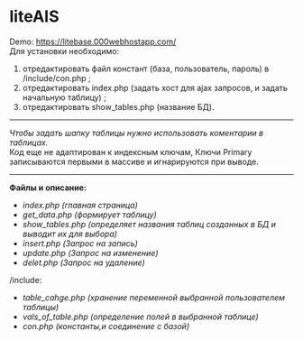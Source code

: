 # liteAIS
Demo: https://litebase.000webhostapp.com/ <br>
Для установки необходимо: <br> 
1) отредактировать файл констант (база, пользователь, пароль) в /include/con.php ; <br>
2) отредактировать index.php (задать хост для ajax запросов, и задать начальную таблицу) ;<br>
3) отредактировать show_tables.php (название БД).
<hr>
<i>Чтобы задать шапку таблицы нужно использовать коментарии в таблицах.</i><br>
Код еще не адаптирован к индексным ключам, Ключи Primary записываются первыми в масcиве и игнарируются при выводе.<br>
<hr>
<b>Файлы и описание: </b>
<i><ul>  
<li>index.php (главная страница)</li>
<li>get_data.php (формирует таблицу) </li>
<li>show_tables.php (определяет названия таблиц созданных в БД и выводит их для выбора)</li>
<li>insert.php (Запрос на запись)</li>
<li>update.php (Запрос на изменение)</li>
<li>delet.php (Запрос на удаление)</li>
</ul></i> 
/include:<br>
<i><ul>
<li>table_cahge.php (хранение переменной выбранной пользователем таблицы) </li>
<li>vals_of_table.php (определение полей в выбранной таблице)</li>
<li>con.php (константы,и соединение с базой) </li> 
  </ul></i> 
